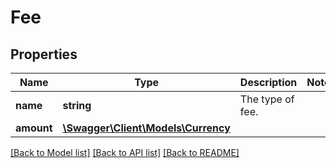 # Fee

## Properties
Name | Type | Description | Notes
------------ | ------------- | ------------- | -------------
**name** | **string** | The type of fee. | 
**amount** | [**\Swagger\Client\Models\Currency**](Currency.md) |  | 

[[Back to Model list]](../../README.md#documentation-for-models) [[Back to API list]](../../README.md#documentation-for-api-endpoints) [[Back to README]](../../README.md)

